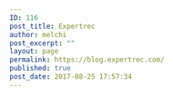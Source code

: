 ```yaml
---
ID: 116
post_title: Expertrec
author: melchi
post_excerpt: ""
layout: page
permalink: https://blog.expertrec.com/
published: true
post_date: 2017-08-25 17:57:34
---
```

<div id="pl-116" class="panel-layout">
<div id="pg-116-0" class="panel-grid panel-no-style">
<div id="pgc-116-0-0" class="panel-grid-cell">
<div id="panel-116-0-0-0" class="widget_text so-panel widget widget_custom_html panel-first-child panel-last-child">
<div class="textwidget custom-html-widget">
<div class="container">
<div id="movie_content" class="container col-lg-offset-1 col-lg-10 col-md-12">
<div class="hidden-xs col-md-2 col-sm-2 rfacets">
<div class="facet-data facet-actors">
<div class="ng-scope"></div>
<!-- end ngRepeat: data in sfacets.actor | filter: actors -->

</div>
</div>
</div>
</div>
</div>
</div>
</div>
</div>
</div>